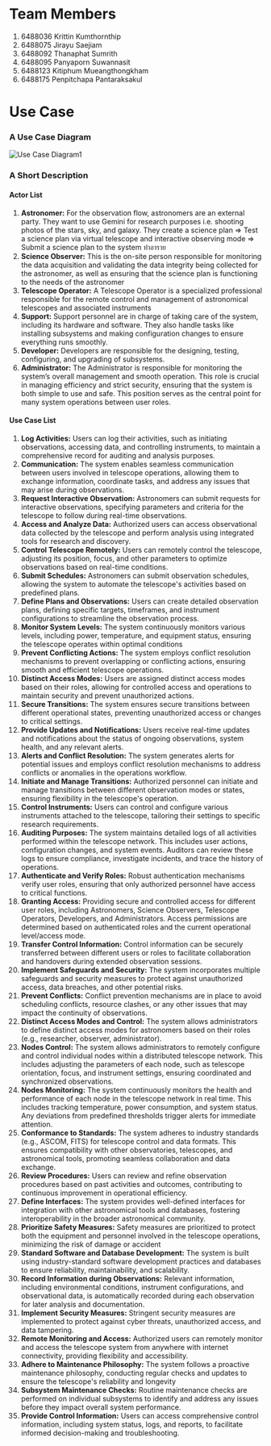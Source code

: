 # Team Members
1. 6488036 Krittin Kumthornthip
2. 6488075 Jirayu Saejiam
3. 6488092 Thanaphat Sumrith
4. 6488095 Panyaporn Suwannasit
5. 6488123 Kitiphum Mueangthongkham
6. 6488175 Penpitchapa Pantaraksakul

# Use Case
### A Use Case Diagram
![Use Case Diagram1](https://github.com/ICT-Mahidol/Gemini-2023/assets/94012979/f41d5dcf-a174-4d50-b52a-63b339884383)

### A Short Description
#### Actor List
1. **Astronomer:** For the observation flow, astronomers are an external party. They want to use Gemini for research purposes  i.e. shooting photos of the stars, sky, and galaxy. They create a science plan ⇒ Test a science plan via virtual telescope and interactive observing mode ⇒ Submit a science plan to the system ทำอาราย
2. **Science Observer:** This is the on-site person responsible for monitoring the data acquisition and validating the data integrity being collected for the astronomer, as well as ensuring that the science plan is functioning to the needs of the astronomer
3. **Telescope Operator:** A Telescope Operator is a specialized professional responsible for the remote control and management of astronomical telescopes and associated instruments
4. **Support:** Support personnel are in charge of taking care of the system, including its hardware and software. They also handle tasks like installing subsystems and making configuration changes to ensure everything runs smoothly.
5. **Developer:** Developers are responsible for the designing, testing, configuring, and upgrading of subsystems.
6. **Administrator:** The Administrator is responsible for monitoring the system’s overall management and smooth operation. This role is crucial in managing efficiency and strict security, ensuring that the system is both simple to use and safe. This position serves as the central point for many system operations between user roles.

#### Use Case List
1. **Log Activities:** Users can log their activities, such as initiating observations, accessing data, and controlling instruments, to maintain a comprehensive record for auditing and analysis purposes.
2. **Communication:** The system enables seamless communication between users involved in telescope operations, allowing them to exchange information, coordinate tasks, and address any issues that may arise during observations.
3. **Request Interactive Observation:** Astronomers can submit requests for interactive observations, specifying parameters and criteria for the telescope to follow during real-time observations.
4. **Access and Analyze Data:** Authorized users can access observational data collected by the telescope and perform analysis using integrated tools for research and discovery.
5. **Control Telescope Remotely:** Users can remotely control the telescope, adjusting its position, focus, and other parameters to optimize observations based on real-time conditions.
6. **Submit Schedules:** Astronomers can submit observation schedules, allowing the system to automate the telescope's activities based on predefined plans.
7. **Define Plans and Observations:** Users can create detailed observation plans, defining specific targets, timeframes, and instrument configurations to streamline the observation process.
8. **Monitor System Levels:** The system continuously monitors various levels, including power, temperature, and equipment status, ensuring the telescope operates within optimal conditions
9. **Prevent Conflicting Actions:** The system employs conflict resolution mechanisms to prevent overlapping or conflicting actions, ensuring smooth and efficient telescope operations.
10. **Distinct Access Modes:** Users are assigned distinct access modes based on their roles, allowing for controlled access and operations to maintain security and prevent unauthorized actions.
11. **Secure Transitions:** The system ensures secure transitions between different operational states, preventing unauthorized access or changes to critical settings.
12. **Provide Updates and Notifications:** Users receive real-time updates and notifications about the status of ongoing observations, system health, and any relevant alerts.
13. **Alerts and Conflict Resolution:** The system generates alerts for potential issues and employs conflict resolution mechanisms to address conflicts or anomalies in the operations workflow.
14. **Initiate and Manage Transitions:** Authorized personnel can initiate and manage transitions between different observation modes or states, ensuring flexibility in the telescope's operation.
15. **Control Instruments:** Users can control and configure various instruments attached to the telescope, tailoring their settings to specific research requirements.
16. **Auditing Purposes:** The system maintains detailed logs of all activities performed within the telescope network. This includes user actions, configuration changes, and system events. Auditors can review these logs to ensure compliance, investigate incidents, and trace the history of operations.
17. **Authenticate and Verify Roles:** Robust authentication mechanisms verify user roles, ensuring that only authorized personnel have access to critical functions.
18. **Granting Access:** Providing secure and controlled access for different user roles, including Astronomers, Science Observers, Telescope Operators, Developers, and Administrators. Access permissions are determined based on authenticated roles and the current operational level/access mode.
19. **Transfer Control Information:** Control information can be securely transferred between different users or roles to facilitate collaboration and handovers during extended observation sessions.
20. **Implement Safeguards and Security:** The system incorporates multiple safeguards and security measures to protect against unauthorized access, data breaches, and other potential risks.
21. **Prevent Conflicts:** Conflict prevention mechanisms are in place to avoid scheduling conflicts, resource clashes, or any other issues that may impact the continuity of observations.
22. **Distinct Access Modes and Control:** The system allows administrators to define distinct access modes for astronomers based on their roles (e.g., researcher, observer, administrator). 
23. **Nodes Control:** The system allows administrators to remotely configure and control individual nodes within a distributed telescope network. This includes adjusting the parameters of each node, such as telescope orientation, focus, and instrument settings, ensuring coordinated and synchronized observations.
24. **Nodes Monitoring:** The system continuously monitors the health and performance of each node in the telescope network in real time. This includes tracking temperature, power consumption, and system status. Any deviations from predefined thresholds trigger alerts for immediate attention.
25. **Conformance to Standards:** The system adheres to industry standards (e.g., ASCOM, FITS) for telescope control and data formats. This ensures compatibility with other observatories, telescopes, and astronomical tools, promoting seamless collaboration and data exchange.
26. **Review Procedures:** Users can review and refine observation procedures based on past activities and outcomes, contributing to continuous improvement in operational efficiency.
27. **Define Interfaces:** The system provides well-defined interfaces for integration with other astronomical tools and databases, fostering interoperability in the broader astronomical community.
28. **Prioritize Safety Measures:** Safety measures are prioritized to protect both the equipment and personnel involved in the telescope operations, minimizing the risk of damage or accident
29. **Standard Software and Database Development:** The system is built using industry-standard software development practices and databases to ensure reliability, maintainability, and scalability.
30. **Record Information during Observations:** Relevant information, including environmental conditions, instrument configurations, and observational data, is automatically recorded during each observation for later analysis and documentation.
31. **Implement Security Measures:** Stringent security measures are implemented to protect against cyber threats, unauthorized access, and data tampering.
32. **Remote Monitoring and Access:** Authorized users can remotely monitor and access the telescope system from anywhere with internet connectivity, providing flexibility and accessibility.
33. **Adhere to Maintenance Philosophy:** The system follows a proactive maintenance philosophy, conducting regular checks and updates to ensure the telescope's reliability and longevity
34. **Subsystem Maintenance Checks:** Routine maintenance checks are performed on individual subsystems to identify and address any issues before they impact overall system performance.
35. **Provide Control Information:** Users can access comprehensive control information, including system status, logs, and reports, to facilitate informed decision-making and troubleshooting.

